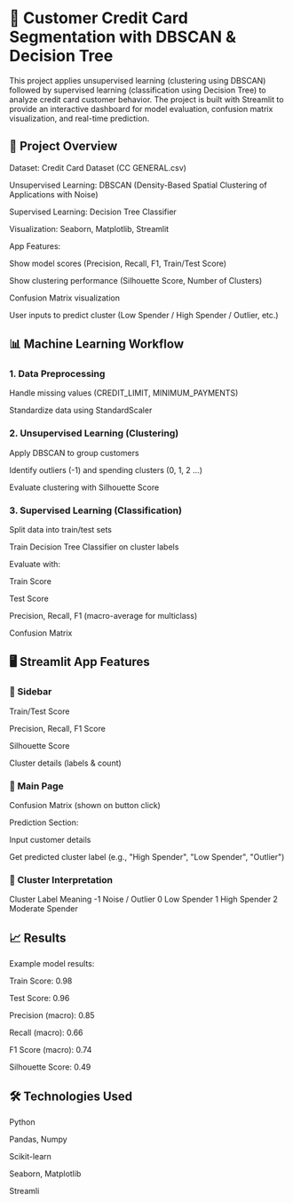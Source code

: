 # 🏦 Customer Credit Card Segmentation with DBSCAN & Decision Tree

This project applies unsupervised learning (clustering using DBSCAN) followed by supervised learning (classification using Decision Tree) to analyze credit card customer behavior. The project is built with Streamlit to provide an interactive dashboard for model evaluation, confusion matrix visualization, and real-time prediction.

## 📌 Project Overview

Dataset: Credit Card Dataset (CC GENERAL.csv)

Unsupervised Learning: DBSCAN (Density-Based Spatial Clustering of Applications with Noise)

Supervised Learning: Decision Tree Classifier

Visualization: Seaborn, Matplotlib, Streamlit

App Features:

Show model scores (Precision, Recall, F1, Train/Test Score)

Show clustering performance (Silhouette Score, Number of Clusters)

Confusion Matrix visualization

User inputs to predict cluster (Low Spender / High Spender / Outlier, etc.)

## 📊 Machine Learning Workflow
### 1. Data Preprocessing

Handle missing values (CREDIT_LIMIT, MINIMUM_PAYMENTS)

Standardize data using StandardScaler

### 2. Unsupervised Learning (Clustering)

Apply DBSCAN to group customers

Identify outliers (-1) and spending clusters (0, 1, 2 …)

Evaluate clustering with Silhouette Score

### 3. Supervised Learning (Classification)

Split data into train/test sets

Train Decision Tree Classifier on cluster labels

Evaluate with:

Train Score

Test Score

Precision, Recall, F1 (macro-average for multiclass)

Confusion Matrix

## 🖥️ Streamlit App Features
### 📌 Sidebar

Train/Test Score

Precision, Recall, F1 Score

Silhouette Score

Cluster details (labels & count)

### 📌 Main Page

Confusion Matrix (shown on button click)

Prediction Section:

Input customer details

Get predicted cluster label (e.g., "High Spender", "Low Spender", "Outlier")
### 🔮 Cluster Interpretation
Cluster Label	Meaning
-1	Noise / Outlier
0	Low Spender
1	High Spender
2	Moderate Spender

## 📈 Results

Example model results:

Train Score: 0.98

Test Score: 0.96

Precision (macro): 0.85

Recall (macro): 0.66

F1 Score (macro): 0.74

Silhouette Score: 0.49
## 🛠️ Technologies Used

Python

Pandas, Numpy

Scikit-learn

Seaborn, Matplotlib

Streamli
